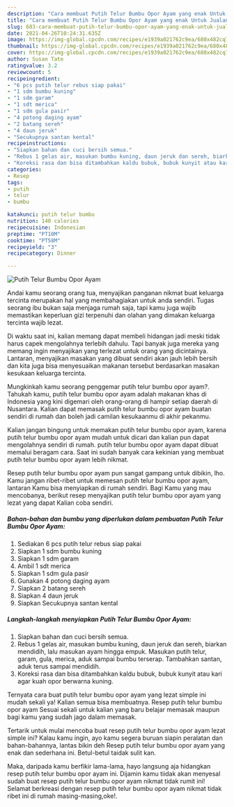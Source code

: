 ```yaml
---
description: "Cara membuat Putih Telur Bumbu Opor Ayam yang enak Untuk Jualan"
title: "Cara membuat Putih Telur Bumbu Opor Ayam yang enak Untuk Jualan"
slug: 683-cara-membuat-putih-telur-bumbu-opor-ayam-yang-enak-untuk-jualan
date: 2021-04-26T10:24:31.635Z
image: https://img-global.cpcdn.com/recipes/e1939a021762c9ea/680x482cq70/putih-telur-bumbu-opor-ayam-foto-resep-utama.jpg
thumbnail: https://img-global.cpcdn.com/recipes/e1939a021762c9ea/680x482cq70/putih-telur-bumbu-opor-ayam-foto-resep-utama.jpg
cover: https://img-global.cpcdn.com/recipes/e1939a021762c9ea/680x482cq70/putih-telur-bumbu-opor-ayam-foto-resep-utama.jpg
author: Susan Tate
ratingvalue: 3.2
reviewcount: 5
recipeingredient:
- "6 pcs putih telur rebus siap pakai"
- "1 sdm bumbu kuning"
- "1 sdm garam"
- "1 sdt merica"
- "1 sdm gula pasir"
- "4 potong daging ayam"
- "2 batang sereh"
- "4 daun jeruk"
- "Secukupnya santan kental"
recipeinstructions:
- "Siapkan bahan dan cuci bersih semua."
- "Rebus 1 gelas air, masukan bumbu kuning, daun jeruk dan sereh, biarkan mendidih, lalu masukan ayam hingga empuk. Masukan putih telur, garam, gula, merica, aduk sampai bumbu terserap. Tambahkan santan, aduk terus sampai mendidih."
- "Koreksi rasa dan bisa ditambahkan kaldu bubuk, bubuk kunyit atau kari agar kuah opor berwarna kuning."
categories:
- Resep
tags:
- putih
- telur
- bumbu

katakunci: putih telur bumbu 
nutrition: 140 calories
recipecuisine: Indonesian
preptime: "PT10M"
cooktime: "PT58M"
recipeyield: "3"
recipecategory: Dinner

---
```



![Putih Telur Bumbu Opor Ayam](https://img-global.cpcdn.com/recipes/e1939a021762c9ea/680x482cq70/putih-telur-bumbu-opor-ayam-foto-resep-utama.jpg)

Andai kamu seorang orang tua, menyajikan panganan nikmat buat keluarga tercinta merupakan hal yang membahagiakan untuk anda sendiri. Tugas seorang ibu bukan saja menjaga rumah saja, tapi kamu juga wajib memastikan keperluan gizi terpenuhi dan olahan yang dimakan keluarga tercinta wajib lezat.

Di waktu  saat ini, kalian memang dapat membeli hidangan jadi meski tidak harus capek mengolahnya terlebih dahulu. Tapi banyak juga mereka yang memang ingin menyajikan yang terlezat untuk orang yang dicintainya. Lantaran, menyajikan masakan yang dibuat sendiri akan jauh lebih bersih dan kita juga bisa menyesuaikan makanan tersebut berdasarkan masakan kesukaan keluarga tercinta. 



Mungkinkah kamu seorang penggemar putih telur bumbu opor ayam?. Tahukah kamu, putih telur bumbu opor ayam adalah makanan khas di Indonesia yang kini digemari oleh orang-orang di hampir setiap daerah di Nusantara. Kalian dapat memasak putih telur bumbu opor ayam buatan sendiri di rumah dan boleh jadi camilan kesukaanmu di akhir pekanmu.

Kalian jangan bingung untuk memakan putih telur bumbu opor ayam, karena putih telur bumbu opor ayam mudah untuk dicari dan kalian pun dapat mengolahnya sendiri di rumah. putih telur bumbu opor ayam dapat dibuat memalui beragam cara. Saat ini sudah banyak cara kekinian yang membuat putih telur bumbu opor ayam lebih nikmat.

Resep putih telur bumbu opor ayam pun sangat gampang untuk dibikin, lho. Kamu jangan ribet-ribet untuk memesan putih telur bumbu opor ayam, lantaran Kamu bisa menyiapkan di rumah sendiri. Bagi Kamu yang mau mencobanya, berikut resep menyajikan putih telur bumbu opor ayam yang lezat yang dapat Kalian coba sendiri.

<!--inarticleads1-->

##### Bahan-bahan dan bumbu yang diperlukan dalam pembuatan Putih Telur Bumbu Opor Ayam:

1. Sediakan 6 pcs putih telur rebus siap pakai
1. Siapkan 1 sdm bumbu kuning
1. Siapkan 1 sdm garam
1. Ambil 1 sdt merica
1. Siapkan 1 sdm gula pasir
1. Gunakan 4 potong daging ayam
1. Siapkan 2 batang sereh
1. Siapkan 4 daun jeruk
1. Siapkan Secukupnya santan kental




<!--inarticleads2-->

##### Langkah-langkah menyiapkan Putih Telur Bumbu Opor Ayam:

1. Siapkan bahan dan cuci bersih semua.
1. Rebus 1 gelas air, masukan bumbu kuning, daun jeruk dan sereh, biarkan mendidih, lalu masukan ayam hingga empuk. Masukan putih telur, garam, gula, merica, aduk sampai bumbu terserap. Tambahkan santan, aduk terus sampai mendidih.
1. Koreksi rasa dan bisa ditambahkan kaldu bubuk, bubuk kunyit atau kari agar kuah opor berwarna kuning.




Ternyata cara buat putih telur bumbu opor ayam yang lezat simple ini mudah sekali ya! Kalian semua bisa membuatnya. Resep putih telur bumbu opor ayam Sesuai sekali untuk kalian yang baru belajar memasak maupun bagi kamu yang sudah jago dalam memasak.

Tertarik untuk mulai mencoba buat resep putih telur bumbu opor ayam lezat simple ini? Kalau kamu ingin, ayo kamu segera buruan siapin peralatan dan bahan-bahannya, lantas bikin deh Resep putih telur bumbu opor ayam yang enak dan sederhana ini. Betul-betul taidak sulit kan. 

Maka, daripada kamu berfikir lama-lama, hayo langsung aja hidangkan resep putih telur bumbu opor ayam ini. Dijamin kamu tiidak akan menyesal sudah buat resep putih telur bumbu opor ayam nikmat tidak rumit ini! Selamat berkreasi dengan resep putih telur bumbu opor ayam nikmat tidak ribet ini di rumah masing-masing,oke!.

